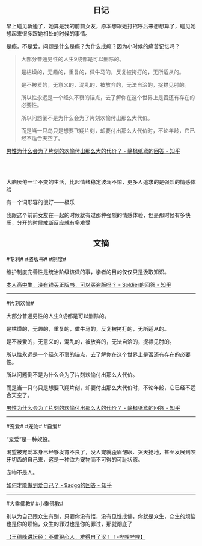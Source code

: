 ## <center>日记</center>

早上碰见靳迪了，她算是我的前前女友，原本想跟她打招呼后来想想算了，碰见她想起来很多跟她相处的时候的事情。

是瘾，不是爱，问题是什么是瘾？为什么成瘾？因为小时候的痛苦记忆吗？

> 大部分普通男性的人生9成都是可以删除的。
>
> 是枯燥的，无趣的，重复的，做牛马的，反复被拷打的，无所适从的。
>
> 是不被爱的，无意义的，混乱的，被放弃的，无法自洽的，捉襟见肘的。
>
> 所以性永远是一个经久不衰的锚点，去了解你在这个世界上是否还有存在的必要性。
>
> 所以问题倒不是为什么会为了片刻欢愉付出那么大代价。
>
> 而是当一只鸟只是想要飞翔片刻，却要付出那么大代价时，不论年龄，它已经不适合天空了。

[男性为什么会为了片刻的欢愉付出那么大的代价？ - 静枫纸鸢的回答 - 知乎](https://www.zhihu.com/question/628349094/answer/3312772860)

<br><br>

大脑厌倦一尘不变的生活，比起情绪稳定波澜不惊，更多人追求的是强烈的情感体验

有一个词形容的很好——极乐

我跟这个前前女友在一起的时候就有过那种强烈的情感体验，但是那时候有多快乐，分开的时候戒断反应就有多难受


## <center>文摘</center>

#专利# #盗版书# #制度#

维护制度完善性是统治阶级该做的事，学者的目的仅仅只是汲取知识。

[本人高中生，没有钱买正版书，可以买盗版吗？ - Soldier的回答 - 知乎](https://www.zhihu.com/question/591828209/answer/3281104230)

---

#片刻欢愉#

大部分普通男性的人生9成都是可以删除的。

是枯燥的，无趣的，重复的，做牛马的，反复被拷打的，无所适从的。

是不被爱的，无意义的，混乱的，被放弃的，无法自洽的，捉襟见肘的。

所以性永远是一个经久不衰的锚点，去了解你在这个世界上是否还有存在的必要性。

所以问题倒不是为什么会为了片刻欢愉付出那么大代价。

而是当一只鸟只是想要飞翔片刻，却要付出那么大代价时，不论年龄，它已经不适合天空了。

[男性为什么会为了片刻的欢愉付出那么大的代价？ - 静枫纸鸢的回答 - 知乎](https://www.zhihu.com/question/628349094/answer/3312772860)

---

#宠爱# #宠物# #自爱#

“宠爱”是一种奴役。

渴望被宠爱本身已经够发育不良了，没人宠就歪眉皱眼、哭天抢地，甚至发展到咬牙切齿的自己来，这是一种欲为宠物而不可得的可耻状态。

宠物不是人。

[如何才能做到爱自己？ - 9adgq的回答 - 知乎](https://www.zhihu.com/question/23387667/answer/2222362783)

---

#大乘佛教# #小乘佛教#

别以为自己跟众生有别，只要你没有悟，没有见性成佛，你就是众生，众生的烦恼也是你的烦恼，众生的罪过也是你的罪过，那就彻底了

[【王德峰讲坛经：不做狠心人，难得自了汉！！-哔哩哔哩】 ](https://b23.tv/fIg3cjE)